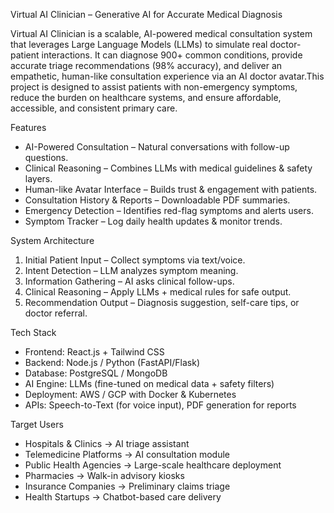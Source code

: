 Virtual AI Clinician – Generative AI for Accurate Medical Diagnosis

Virtual AI Clinician is a scalable, AI-powered medical consultation system that leverages Large Language Models (LLMs) to simulate real doctor-patient interactions.
It can diagnose 900+ common conditions, provide accurate triage recommendations (98% accuracy), and deliver an empathetic, human-like consultation experience via an AI doctor avatar.This project is designed to assist patients with non-emergency symptoms, reduce the burden on healthcare systems, and ensure affordable, accessible, and consistent primary care.

Features

* AI-Powered Consultation – Natural conversations with follow-up questions.
* Clinical Reasoning – Combines LLMs with medical guidelines & safety layers.
* Human-like Avatar Interface – Builds trust & engagement with patients.
* Consultation History & Reports – Downloadable PDF summaries.
* Emergency Detection – Identifies red-flag symptoms and alerts users.
* Symptom Tracker – Log daily health updates & monitor trends.

System Architecture

1. Initial Patient Input – Collect symptoms via text/voice.
2. Intent Detection – LLM analyzes symptom meaning.
3. Information Gathering – AI asks clinical follow-ups.
4. Clinical Reasoning – Apply LLMs + medical rules for safe output.
5. Recommendation Output – Diagnosis suggestion, self-care tips, or doctor referral.

Tech Stack

* Frontend: React.js + Tailwind CSS
* Backend: Node.js / Python (FastAPI/Flask)
* Database: PostgreSQL / MongoDB
* AI Engine: LLMs (fine-tuned on medical data + safety filters)
* Deployment: AWS / GCP with Docker & Kubernetes
* APIs: Speech-to-Text (for voice input), PDF generation for reports

Target Users

* Hospitals & Clinics → AI triage assistant
* Telemedicine Platforms → AI consultation module
* Public Health Agencies → Large-scale healthcare deployment
* Pharmacies → Walk-in advisory kiosks
* Insurance Companies → Preliminary claims triage
* Health Startups → Chatbot-based care delivery
